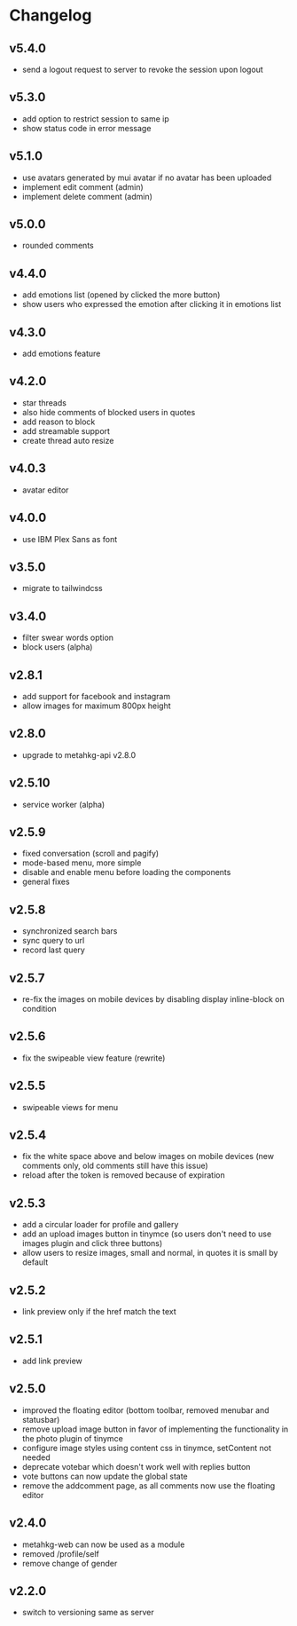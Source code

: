 # Changelog

## v5.4.0

- send a logout request to server to revoke the session upon logout

## v5.3.0

- add option to restrict session to same ip
- show status code in error message

## v5.1.0

- use avatars generated by mui avatar if no avatar has been uploaded
- implement edit comment (admin)
- implement delete comment (admin)

## v5.0.0

- rounded comments

## v4.4.0

- add emotions list (opened by clicked the more button)
- show users who expressed the emotion after clicking it in emotions list

## v4.3.0

- add emotions feature

## v4.2.0

- star threads
- also hide comments of blocked users in quotes
- add reason to block
- add streamable support
- create thread auto resize

## v4.0.3

- avatar editor

## v4.0.0

- use IBM Plex Sans as font

## v3.5.0

- migrate to tailwindcss

## v3.4.0

- filter swear words option
- block users (alpha)

## v2.8.1

- add support for facebook and instagram
- allow images for maximum 800px height

## v2.8.0

- upgrade to metahkg-api v2.8.0

## v2.5.10

- service worker (alpha)

## v2.5.9

- fixed conversation (scroll and pagify)
- mode-based menu, more simple
- disable and enable menu before loading the components
- general fixes

## v2.5.8

- synchronized search bars
- sync query to url
- record last query

## v2.5.7

- re-fix the images on mobile devices by disabling display inline-block on condition

## v2.5.6

- fix the swipeable view feature (rewrite)

## v2.5.5

- swipeable views for menu

## v2.5.4

- fix the white space above and below images on mobile devices (new comments only, old comments still have this issue)
- reload after the token is removed because of expiration

## v2.5.3

- add a circular loader for profile and gallery
- add an upload images button in tinymce (so users don't need to use images plugin and click three buttons)
- allow users to resize images, small and normal, in quotes it is small by default

## v2.5.2

- link preview only if the href match the text

## v2.5.1

- add link preview

## v2.5.0

- improved the floating editor (bottom toolbar, removed menubar and statusbar)
- remove upload image button in favor of implementing the functionality in the photo plugin of tinymce
- configure image styles using content css in tinymce, setContent not needed
- deprecate votebar which doesn't work well with replies button
- vote buttons can now update the global state
- remove the addcomment page, as all comments now use the floating editor

## v2.4.0

- metahkg-web can now be used as a module
- removed /profile/self
- remove change of gender

## v2.2.0

- switch to versioning same as server
